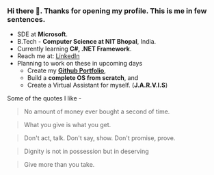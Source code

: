 ### Hi there 👋. Thanks for opening my profile. This is me in few sentences.

<!--
**Goutham88/Goutham88** is a ✨ _special_ ✨ repository because its `README.md` (this file) appears on your GitHub profile.

Here are some ideas to get you started:
-->

- SDE at **Microsoft**.
- B.Tech - **Computer Science at NIT Bhopal**, India.
- Currently learning **C#, .NET Framework**.
- Reach me at: [LinkedIn](https://linkedin.com/in/goutham8)
- Planning to work on these in upcoming days
  * Create my **[Github Portfolio](https://github.com/Goutham88/Goutham88.github.io)**,
  * Build a **complete OS from scratch**, and
  * Create a Virtual Assistant for myself. (**J.A.R.V.I.S**)


Some of the quotes I like -
> No amount of money ever bought a second of time.

> What you give is what you get.

> Don't act, talk. Don't say, show. Don't promise, prove.

> Dignity is not in possession but in deserving

> Give more than you take.
